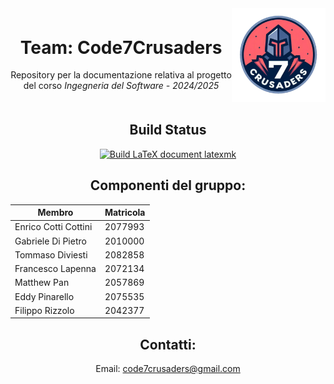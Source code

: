 <div align="center">
<div style="">
<div style="display: grid; grid-template-columns: 1fr auto; align-items: center;">
    <div>
        <h1>Team: Code7Crusaders</h1>
        <p>Repository per la documentazione relativa al progetto del corso  
        <em>Ingegneria del Software - 2024/2025</em></p>
    </div>
    <div style="text-align: right;">
        <img src="./src/img/logo/7Crusaders_logo.png" alt="Gruppo Code7Crusaders Logo" width="150px" height="150px" />
    </div>
</div>
    
## Build Status

[![Build LaTeX document latexmk](https://github.com/CcEnrico/docs_swe/actions/workflows/latex_pdf.yml/badge.svg)](https://github.com/CcEnrico/docs_swe/actions/workflows/latex_pdf.yml)

## Componenti del gruppo:

| Membro            | Matricola |
|-------------------|-----------|
| Enrico Cotti Cottini | 2077993   |
| Gabriele Di Pietro   | 2010000   |
| Tommaso Diviesti     | 2082858   |
| Francesco Lapenna    | 2072134   |
| Matthew Pan          | 2057869   |
| Eddy Pinarello       | 2075535   |
| Filippo Rizzolo      | 2042377   |

## Contatti:

Email: [code7crusaders@gmail.com](mailto:code7crusaders@gmail.com)<div style="text-align: right">
</div>
